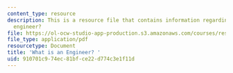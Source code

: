 ```yaml
---
content_type: resource
description: This is a resource file that contains information regarding what is an
  engineer?
file: https://ol-ocw-studio-app-production.s3.amazonaws.com/courses/res-2-005-girls-who-build-make-your-own-wearables-workshop-spring-2015/910701c974ec81bfce22d774c3e1f11d_MITRES_2_005S15_Speaker.pdf
file_type: application/pdf
resourcetype: Document
title: 'What is an Engineer? '
uid: 910701c9-74ec-81bf-ce22-d774c3e1f11d
---
```

